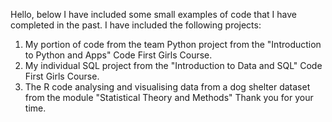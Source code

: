 
Hello, below I have included some small examples of code that I have completed in the past. I have included the following projects:
1. My portion of code from the team Python project from the "Introduction to Python and Apps" Code First Girls Course.
2. My individual SQL project from the "Introduction to Data and SQL" Code First Girls Course.
3. The R code analysing and visualising data from a dog shelter dataset from the module "Statistical Theory and Methods"
Thank you for your time.
